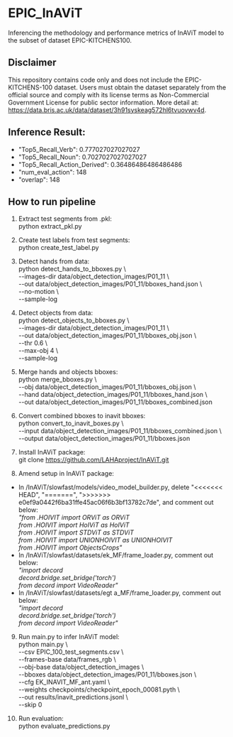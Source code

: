 # EPIC_InAViT
Inferencing the methodology and performance metrics of InAViT model to the subset of dataset EPIC-KITCHENS100.

## Disclaimer
This repository contains code only and does not include the EPIC-KITCHENS-100 dataset. Users must obtain the dataset separately from the official source and comply with its license terms as Non-Commercial Government License for public sector information.
More detail at: https://data.bris.ac.uk/data/dataset/3h91syskeag572hl6tvuovwv4d.

## Inference Result:
- "Top5_Recall_Verb": 0.777027027027027
- "Top5_Recall_Noun": 0.7027027027027027
- "Top5_Recall_Action_Derived": 0.36486486486486486
- "num_eval_action": 148
- "overlap": 148

## How to run pipeline
1. Extract test segments from .pkl:  
python extract_pkl.py

2. Create test labels from test segments:  
python create_test_label.py

4. Detect hands from data:  
python detect_hands_to_bboxes.py \  
  --images-dir data/object_detection_images/P01_11 \  
  --out data/object_detection_images/P01_11/bboxes_hand.json \  
  --no-motion \  
  --sample-log  

5. Detect objects from data:  
python detect_objects_to_bboxes.py \  
  --images-dir data/object_detection_images/P01_11 \  
  --out data/object_detection_images/P01_11/bboxes_obj.json \  
  --thr 0.6 \  
  --max-obj 4 \  
  --sample-log  

6. Merge hands and objects bboxes:  
python merge_bboxes.py \  
  --obj  data/object_detection_images/P01_11/bboxes_obj.json \  
  --hand data/object_detection_images/P01_11/bboxes_hand.json \  
  --out  data/object_detection_images/P01_11/bboxes_combined.json  

8. Convert combined bboxes to inavit bboxes:  
python convert_to_inavit_boxes.py \  
  --input data/object_detection_images/P01_11/bboxes_combined.json \  
  --output data/object_detection_images/P01_11/bboxes.json  

9. Install InAViT package:  
git clone https://github.com/LAHAproject/InAViT.git  

10. Amend setup in InAViT package:  
- In /InAViT/slowfast/models/video_model_builder.py, delete "<<<<<<< HEAD", "=======", ">>>>>>> e0ef9a0442f6ba31ffe45ac06f6b3bf13782c7de", and comment out below:  
_"from .HOIVIT import ORViT as ORViT  
from .HOIVIT import HoIViT as HoIViT  
from .HOIVIT import STDViT as STDViT  
from .HOIVIT import UNIONHOIVIT as UNIONHOIVIT  
from .HOIVIT import ObjectsCrops"_  
- In /InAViT/slowfast/datasets/ek_MF/frame_loader.py, comment out below:  
_"import decord  
decord.bridge.set_bridge('torch')  
from decord import VideoReader"_  
- In /InAViT/slowfast/datasets/egt a_MF/frame_loader.py, comment out below:  
_"import decord  
decord.bridge.set_bridge('torch')  
from decord import VideoReader"_  

9. Run main.py to infer InAViT model:  
python main.py \  
  --csv EPIC_100_test_segments.csv \  
  --frames-base data/frames_rgb \  
  --obj-base data/object_detection_images \  
  --bboxes data/object_detection_images/P01_11/bboxes.json \  
  --cfg EK_INAVIT_MF_ant.yaml \  
  --weights checkpoints/checkpoint_epoch_00081.pyth \  
  --out results/inavit_predictions.jsonl \  
  --skip 0  

10. Run evaluation:  
python evaluate_predictions.py  
